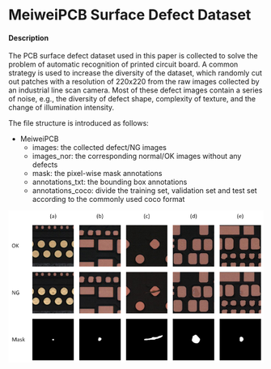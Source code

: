 # MeiweiPCB Surface Defect Dataset

#### Description
The PCB surface defect dataset used in this paper is collected to solve the problem of automatic recognition of printed circuit board. 
A common strategy is used to increase the diversity of the dataset, which randomly cut out patches with a resolution of 220x220 from the raw images collected by an industrial line scan camera. 
Most of these defect images contain a series of noise, e.g., the diversity of defect shape, complexity of texture, and the change of illumination intensity.

The file structure is introduced as follows:

- MeiweiPCB
    - images: the collected defect/NG images
    - images_nor: the corresponding normal/OK images without any defects
    - mask: the pixel-wise mask annotations
    - annotations_txt: the bounding box annotations
    - annotations_coco: divide the training set, validation set and test set according to the commonly used coco format




![vis](demo.png)
